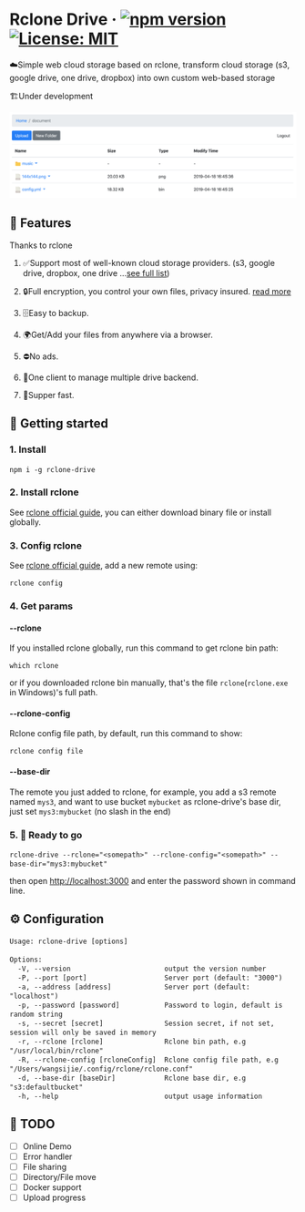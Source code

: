 # Rclone Drive &middot; [![npm version](https://badge.fury.io/js/rclone-drive.svg)](https://badge.fury.io/js/rclone-drive) [![License: MIT](https://img.shields.io/badge/License-MIT-yellow.svg)](https://opensource.org/licenses/MIT)

☁️Simple web cloud storage based on rclone, transform cloud storage (s3, google drive, one drive, dropbox) into own custom web-based storage

🏗️Under development

![screenshot](./guide/screenshot.png)

## 👻 Features

Thanks to rclone

1. ✅Support most of well-known cloud storage providers. (s3, google drive, dropbox, one drive ...[see full list](https://rclone.org/overview/))

2. 🔒Full encryption, you control your own files, privacy insured. [read more](https://rclone.org/crypt/)

3. 🗄️Easy to backup.

4. 🌍Get/Add your files from anywhere via a browser.

5. ⛔No ads.

6. 🤨One client to manage multiple drive backend.

7. 🚀Supper fast.

## 🛫 Getting started

### 1. Install

```
npm i -g rclone-drive
```

### 2. Install rclone

See [rclone official guide](https://rclone.org/downloads/), you can either download binary file or install globally.

### 3. Config rclone

See [rclone official guide](https://rclone.org/commands/rclone_config/), add a new remote using:

```
rclone config
```

### 4. Get params

#### --rclone

If you installed rclone globally, run this command to get rclone bin path:

```
which rclone
```

or if you downloaded rclone bin manually, that's the file `rclone`(`rclone.exe` in Windows)'s full path.

#### --rclone-config

Rclone config file path, by default, run this command to show:

```
rclone config file
```

#### --base-dir

The remote you just added to rclone, for example, you add a s3 remote named `mys3`, and want to use bucket `mybucket` as rclone-drive's base dir, just set `mys3:mybucket` (no slash in the end)

### 5. 🚀 Ready to go

```
rclone-drive --rclone="<somepath>" --rclone-config="<somepath>" --base-dir="mys3:mybucket"
```

then open [http://localhost:3000](http://localhost:3000) and enter the password shown in command line.

## ⚙️ Configuration

```
Usage: rclone-drive [options]

Options:
  -V, --version                       output the version number
  -P, --port [port]                   Server port (default: "3000")
  -a, --address [address]             Server port (default: "localhost")
  -p, --password [password]           Password to login, default is random string
  -s, --secret [secret]               Session secret, if not set, session will only be saved in memory
  -r, --rclone [rclone]               Rclone bin path, e.g "/usr/local/bin/rclone"
  -R, --rclone-config [rcloneConfig]  Rclone config file path, e.g "/Users/wangsijie/.config/rclone/rclone.conf"
  -d, --base-dir [baseDir]            Rclone base dir, e.g "s3:defaultbucket"
  -h, --help                          output usage information
```

## 🔧 TODO

- [ ] Online Demo
- [ ] Error handler
- [ ] File sharing
- [ ] Directory/File move
- [ ] Docker support
- [ ] Upload progress
